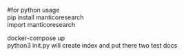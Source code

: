 #for python usage <br>
pip install manticoresearch <br>
import manticoresearch <br>


docker-compose up <br>
python3 init.py will create index and put there two test docs <br>